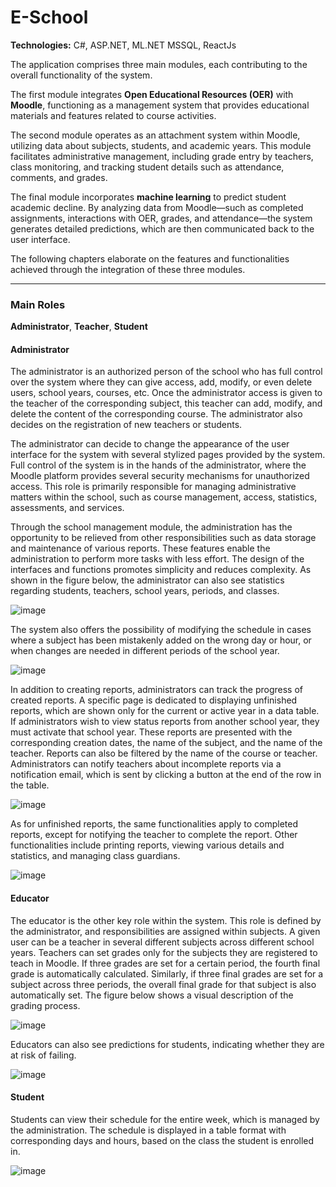 # E-School

**Technologies:** C#, ASP.NET, ML.NET MSSQL, ReactJs

The application comprises three main modules, each contributing to the overall functionality of the system.

The first module integrates **Open Educational Resources (OER)** with **Moodle**, functioning as a management system that provides educational materials and features related to course activities. 

The second module operates as an attachment system within Moodle, utilizing data about subjects, students, and academic years. This module facilitates administrative management, including grade entry by teachers, class monitoring, and tracking student details such as attendance, comments, and grades.

The final module incorporates **machine learning** to predict student academic decline. By analyzing data from Moodle—such as completed assignments, interactions with OER, grades, and attendance—the system generates detailed predictions, which are then communicated back to the user interface.

The following chapters elaborate on the features and functionalities achieved through the integration of these three modules.

---

### Main Roles

**Administrator**, **Teacher**, **Student**

#### Administrator
The administrator is an authorized person of the school who has full control over the system where they can give access, add, modify, or even delete users, school years, courses, etc. Once the administrator access is given to the teacher of the corresponding subject, this teacher can add, modify, and delete the content of the corresponding course. The administrator also decides on the registration of new teachers or students.

The administrator can decide to change the appearance of the user interface for the system with several stylized pages provided by the system. Full control of the system is in the hands of the administrator, where the Moodle platform provides several security mechanisms for unauthorized access. This role is primarily responsible for managing administrative matters within the school, such as course management, access, statistics, assessments, and services.

Through the school management module, the administration has the opportunity to be relieved from other responsibilities such as data storage and maintenance of various reports. These features enable the administration to perform more tasks with less effort. The design of the interfaces and functions promotes simplicity and reduces complexity. As shown in the figure below, the administrator can also see statistics regarding students, teachers, school years, periods, and classes.

![image](https://github.com/user-attachments/assets/618044ef-fd88-4eda-afb3-2ec0730383f7)

The system also offers the possibility of modifying the schedule in cases where a subject has been mistakenly added on the wrong day or hour, or when changes are needed in different periods of the school year.

![image](https://github.com/user-attachments/assets/1e3609cf-b1c4-4432-a4b8-691eba119cff)

In addition to creating reports, administrators can track the progress of created reports. A specific page is dedicated to displaying unfinished reports, which are shown only for the current or active year in a data table. If administrators wish to view status reports from another school year, they must activate that school year. These reports are presented with the corresponding creation dates, the name of the subject, and the name of the teacher. Reports can also be filtered by the name of the course or teacher. Administrators can notify teachers about incomplete reports via a notification email, which is sent by clicking a button at the end of the row in the table.

![image](https://github.com/user-attachments/assets/c0d6d091-de4d-4076-a50c-c065bfc708df)

As for unfinished reports, the same functionalities apply to completed reports, except for notifying the teacher to complete the report. Other functionalities include printing reports, viewing various details and statistics, and managing class guardians.

![image](https://github.com/user-attachments/assets/eb9178b8-a0a7-48f1-831e-8fb8867a14e8)

#### Educator
The educator is the other key role within the system. This role is defined by the administrator, and responsibilities are assigned within subjects. A given user can be a teacher in several different subjects across different school years. Teachers can set grades only for the subjects they are registered to teach in Moodle. If three grades are set for a certain period, the fourth final grade is automatically calculated. Similarly, if three final grades are set for a subject across three periods, the overall final grade for that subject is also automatically set. The figure below shows a visual description of the grading process.

![image](https://github.com/user-attachments/assets/e4d2c46c-96e5-445c-b471-013cf6e0264a)

Educators can also see predictions for students, indicating whether they are at risk of failing.

![image](https://github.com/user-attachments/assets/0619f748-99ba-4cb0-86eb-8fc5652c4cf6)

#### Student
Students can view their schedule for the entire week, which is managed by the administration. The schedule is displayed in a table format with corresponding days and hours, based on the class the student is enrolled in.

![image](https://github.com/user-attachments/assets/bafa00cc-e1b1-4074-a842-e83b8d953f22)
